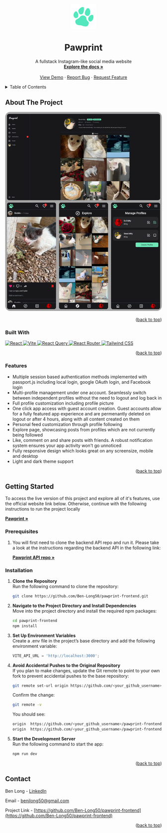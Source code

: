 <a id="readme-top"></a>

<!-- PROJECT LOGO -->
<br />
<div align="center">
  <a href="https://github.com/Ben-Long50/pawprint-frontend.git">
    <img src="public/paw.svg" alt="Logo" width="80" height="80">
  </a>

<h1 align="center">Pawprint</h1>

  <p align="center">
    A fullstack Instagram-like social media website
    <br />
    <a href="https://github.com/Ben-Long50/pawprint-frontend.git"><strong>Explore the docs »</strong></a>
    <br />
    <br />
    <a href="https://pawprint-social.com/">View Demo</a>
    ·
    <a href="https://github.com/Ben-Long50/pawprint-frontend/issues/new?labels=bug&template=bug-report---.md">Report Bug</a>
    ·
    <a href="https://github.com/Ben-Long50/pawprint-frontend/issues/new?labels=enhancement&template=feature-request---.md">Request Feature</a>
  </p>
</div>

<!-- TABLE OF CONTENTS -->
<details>
  <summary>Table of Contents</summary>
  <ol>
    <li>
      <a href="#about-the-project">About The Project</a>
      <ul>
        <li><a href="#built-with">Built With</a></li>
        <li><a href="#features">Features</a></li>
      </ul>
    </li>
    <li>
      <a href="#getting-started">Getting Started</a>
      <ul>
        <li><a href="#prerequisites">Prerequisites</a></li>
        <li><a href="#installation">Installation</a></li>
      </ul>
    </li>
    <li><a href="#contact">Contact</a></li>
  </ol>
</details>

<!-- ABOUT THE PROJECT -->

## About The Project

<a href="https://pawprint-social.com">
  <img style="border-radius: 1rem" src="public/pawprint-screenshots.png" alt="Profile Screen Shot" >
</a>

<p style="margin-top: 1rem" align="right">(<a href="#readme-top">back to top</a>)</p>

### Built With

<a href="https://reactjs.org">
  <img src="https://img.shields.io/badge/React-20232A?style=for-the-badge&logo=react&logoColor=61DAFB" height="40" alt="React">
</a>

<a href="https://vitejs.dev">
  <img src="https://img.shields.io/badge/Vite-646CFF?style=for-the-badge&logo=vite&logoColor=white" height="40" alt="Vite" />
</a>

<a href="https://react-query.tanstack.com">
  <img src="https://img.shields.io/badge/React_Query-FF4154?style=for-the-badge&logo=reactquery&logoColor=white" height="40" alt="React Query" />
</a>

<a href="https://reactrouter.com">
  <img src="https://img.shields.io/badge/React_Router-CA4245?style=for-the-badge&logo=react-router&logoColor=white" height="40" alt="React Router" />
</a>

<a href="https://tailwindcss.com">
  <img src="https://img.shields.io/badge/Tailwind_CSS-06B6D4?style=for-the-badge&logo=tailwindcss&logoColor=white" height="40" alt="Tailwind CSS" />
</a>

<p align="right">(<a href="#readme-top">back to top</a>)</p>

<!-- FEATURES -->

### Features

- Multiple session based authentication methods implemented with passport.js including local login, google OAuth login, and Facebook login
- Multi-profile management under one account. Seamlessly switch between independent profiles without the need to logout and log back in
- Full profile customization including profile picture
- One click app access with guest account creation. Guest accounts allow for a fully featured app experience and are permenantly deleted on logout or after 4 hours, along with all content created on them
- Personal feed customization through profile following
- Explore page, showcasing posts from profiles which are not currently being followed
- Like, comment on and share posts with friends. A robust notification system ensures your app activity won't go unnoticed
- Fully responsive design which looks great on any screensize, mobile and desktop
- Light and dark theme support
<p align="right">(<a href="#readme-top">back to top</a>)</p>

<!-- GETTING STARTED -->

## Getting Started

To access the live version of this project and explore all of it's features, use the official website link below. Otherwise, continue with the following instructions to run the project locally

<a href="https://pawprint-social.com">
  <strong>Pawprint »</strong>
</a>

### Prerequisites

1. You will first need to clone the backend API repo and run it. Please take a look at the instructions regarding the backend API in the following link:

   <a href="https://github.com/Ben-Long50/pawprint-backend.git"><strong>Pawprint API repo »</strong></a>

### Installation

1. **Clone the Repository**  
   Run the following command to clone the repository:
   ```sh
   git clone https://github.com/Ben-Long50/pawprint-frontend.git
   ```
2. **Navigate to the Project Directory and Install Dependencies**  
   Move into the project directory and install the required npm packages:
   ```sh
   cd pawprint-frontend
   npm install
   ```
3. **Set Up Environment Variables**  
   Create a .env file in the project’s base directory and add the following environment variable:
   ```js
   VITE_API_URL = 'http://localhost:3000';
   ```
4. **Avoid Accidental Pushes to the Original Repository**  
   If you plan to make changes, update the Git remote to point to your own fork to prevent accidental pushes to the base repository:

   ```sh
   git remote set-url origin https://github.com/<your_github_username>/pawprint-frontend.git
   ```

   Confirm the change:

   ```sh
   git remote -v
   ```

   You should see:

   ```sh
   origin  https://github.com/<your_github_username>/pawprint-frontend.git (fetch)
   origin  https://github.com/<your_github_username>/pawprint-frontend.git (push)
   ```

5. **Start the Development Server**  
   Run the following command to start the app:
   ```sh
   npm run dev
   ```

<p align="right">(<a href="#readme-top">back to top</a>)</p>

<!-- CONTACT -->

## Contact

Ben Long - [LinkedIn](https://www.linkedin.com/in/ben-long-4ba566129/)

Email - benjlong50@gmail.com

Project Link - [https://github.com/Ben-Long50/pawprint-frontend](https://github.com/Ben-Long50/pawprint-frontend)

<p align="right">(<a href="#readme-top">back to top</a>)</p>

<!-- MARKDOWN LINKS & IMAGES -->
<!-- https://www.markdownguide.org/basic-syntax/#reference-style-links -->
